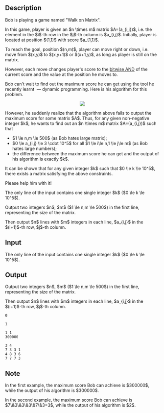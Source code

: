 ## Description

<div><p>Bob is playing a game named "Walk on Matrix".</p><p>In this game, player is given an $n \times m$ matrix $A=(a_{i,j})$, i.e. the element in the $i$-th row in the $j$-th column is $a_{i,j}$. Initially, player is located at position $(1,1)$ with score $a_{1,1}$. </p><p>To reach the goal, position $(n,m)$, player can move right or down, i.e. move from $(x,y)$ to $(x,y+1)$ or $(x+1,y)$, as long as player is still on the matrix.</p><p>However, each move changes player's score to the <a href="https://en.wikipedia.org/wiki/Bitwise_operation#AND">bitwise AND</a> of the current score and the value at the position he moves to.</p><p>Bob can't wait to find out the maximum score he can get using the tool he recently learnt &nbsp;— dynamic programming. Here is his algorithm for this problem. </p><center> <img class="tex-graphics" src="file://TW1MsYaz.png" style="max-width: 100.0%;max-height: 100.0%;"> </center><p>However, he suddenly realize that the algorithm above fails to output the maximum score for some matrix $A$. Thus, for any given non-negative integer $k$, he wants to find out an $n \times m$ matrix $A=(a_{i,j})$ such that </p><ul> <li> $1 \le n,m \le 500$ (as Bob hates large matrix); </li><li> $0 \le a_{i,j} \le 3 \cdot 10^5$ for all $1 \le i\le n,1 \le j\le m$ (as Bob hates large numbers); </li><li> the difference between the maximum score he can get and the output of his algorithm is <span class="tex-font-style-bf">exactly</span> $k$. </li></ul><p>It can be shown that for any given integer $k$ such that $0 \le k \le 10^5$, there exists a matrix satisfying the above constraints.</p><p>Please help him with it!</p></div><div class="input-specification"><p>The only line of the input contains one single integer $k$ ($0 \le k \le 10^5$).</p></div><div class="output-specification"><p>Output two integers $n$, $m$ ($1 \le n,m \le 500$) in the first line, representing the size of the matrix. </p><p>Then output $n$ lines with $m$ integers in each line, $a_{i,j}$ in the $(i+1)$-th row, $j$-th column.</p></div>

## Input

<p>The only line of the input contains one single integer $k$ ($0 \le k \le 10^5$).</p>

## Output

<p>Output two integers $n$, $m$ ($1 \le n,m \le 500$) in the first line, representing the size of the matrix. </p><p>Then output $n$ lines with $m$ integers in each line, $a_{i,j}$ in the $(i+1)$-th row, $j$-th column.</p>





```input1
0
```




```input2
1
```




```output1
1 1
300000
```




```output2
3 4
7 3 3 1
4 8 3 6
7 7 7 3
```



## Note

<p>In the first example, the maximum score Bob can achieve is $300000$, while the output of his algorithm is $300000$.</p><p>In the second example, the maximum score Bob can achieve is $7\&amp;3\&amp;3\&amp;3\&amp;7\&amp;3=3$, while the output of his algorithm is $2$.</p>
